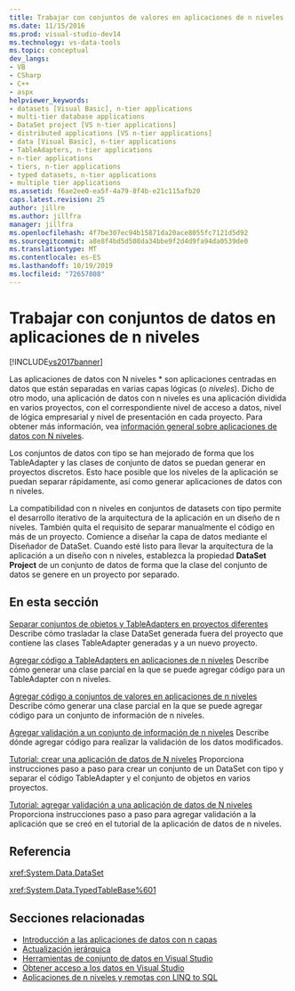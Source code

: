```yaml
---
title: Trabajar con conjuntos de valores en aplicaciones de n niveles | Microsoft Docs
ms.date: 11/15/2016
ms.prod: visual-studio-dev14
ms.technology: vs-data-tools
ms.topic: conceptual
dev_langs:
- VB
- CSharp
- C++
- aspx
helpviewer_keywords:
- datasets [Visual Basic], n-tier applications
- multi-tier database applications
- DataSet project [VS n-tier applications]
- distributed applications [VS n-tier applications]
- data [Visual Basic], n-tier applications
- TableAdapters, n-tier applications
- n-tier applications
- tiers, n-tier applications
- typed datasets, n-tier applications
- multiple tier applications
ms.assetid: f6ae2ee0-ea5f-4a79-8f4b-e21c115afb20
caps.latest.revision: 25
author: jillre
ms.author: jillfra
manager: jillfra
ms.openlocfilehash: 4f7be307ec94b15871da20ace8055fc7121d5d92
ms.sourcegitcommit: a8e8f4bd5d508da34bbe9f2d4d9fa94da0539de0
ms.translationtype: MT
ms.contentlocale: es-ES
ms.lasthandoff: 10/19/2019
ms.locfileid: "72657808"
---
```

# <a name="work-with-datasets-in-n-tier-applications"></a>Trabajar con conjuntos de datos en aplicaciones de n niveles
[!INCLUDE[vs2017banner](../includes/vs2017banner.md)]

Las aplicaciones de datos con N niveles * son aplicaciones centradas en datos que están separadas en varias capas lógicas (o *niveles*). Dicho de otro modo, una aplicación de datos con n niveles es una aplicación dividida en varios proyectos, con el correspondiente nivel de acceso a datos, nivel de lógica empresarial y nivel de presentación en cada proyecto. Para obtener más información, vea [información general sobre aplicaciones de datos con N niveles](../data-tools/n-tier-data-applications-overview.md).

 Los conjuntos de datos con tipo se han mejorado de forma que los TableAdapter y las clases de conjunto de datos se puedan generar en proyectos discretos. Esto hace posible que los niveles de la aplicación se puedan separar rápidamente, así como generar aplicaciones de datos con n niveles.

 La compatibilidad con n niveles en conjuntos de datasets con tipo permite el desarrollo iterativo de la arquitectura de la aplicación en un diseño de n niveles. También quita el requisito de separar manualmente el código en más de un proyecto. Comience a diseñar la capa de datos mediante el Diseñador de DataSet. Cuando esté listo para llevar la arquitectura de la aplicación a un diseño con n niveles, establezca la propiedad **DataSet Project** de un conjunto de datos de forma que la clase del conjunto de datos se genere en un proyecto por separado.

## <a name="in-this-section"></a>En esta sección
 [Separar conjuntos de objetos y TableAdapters en proyectos diferentes](../data-tools/separate-datasets-and-tableadapters-into-different-projects.md) Describe cómo trasladar la clase DataSet generada fuera del proyecto que contiene las clases TableAdapter generadas y a un nuevo proyecto.

 [Agregar código a TableAdapters en aplicaciones de n niveles](../data-tools/add-code-to-tableadapters-in-n-tier-applications.md) Describe cómo generar una clase parcial en la que se puede agregar código para un TableAdapter con n niveles.

 [Agregar código a conjuntos de valores en aplicaciones de n niveles](../data-tools/add-code-to-datasets-in-n-tier-applications.md) Describe cómo generar una clase parcial en la que se puede agregar código para un conjunto de información de n niveles.

 [Agregar validación a un conjunto de información de n niveles](../data-tools/add-validation-to-an-n-tier-dataset.md) Describe dónde agregar código para realizar la validación de los datos modificados.

 [Tutorial: crear una aplicación de datos de N niveles](../data-tools/walkthrough-creating-an-n-tier-data-application.md) Proporciona instrucciones paso a paso para crear un conjunto de un DataSet con tipo y separar el código TableAdapter y el conjunto de objetos en varios proyectos.

 [Tutorial: agregar validación a una aplicación de datos de N niveles](https://msdn.microsoft.com/library/b35d072c-31f0-49ba-a225-69177592c265) Proporciona instrucciones paso a paso para agregar validación a la aplicación que se creó en el tutorial de la aplicación de datos de n niveles.

## <a name="reference"></a>Referencia
 <xref:System.Data.DataSet>

 <xref:System.Data.TypedTableBase%601>

## <a name="related-sections"></a>Secciones relacionadas

- [Introducción a las aplicaciones de datos con n capas](../data-tools/n-tier-data-applications-overview.md)
- [Actualización jerárquica](../data-tools/hierarchical-update.md)
- [Herramientas de conjunto de datos en Visual Studio](../data-tools/dataset-tools-in-visual-studio.md)
- [Obtener acceso a los datos en Visual Studio](../data-tools/accessing-data-in-visual-studio.md)
- [Aplicaciones de n niveles y remotas con LINQ to SQL](https://msdn.microsoft.com/library/854a1cdd-53cb-45f5-83ca-63962a9b3598)